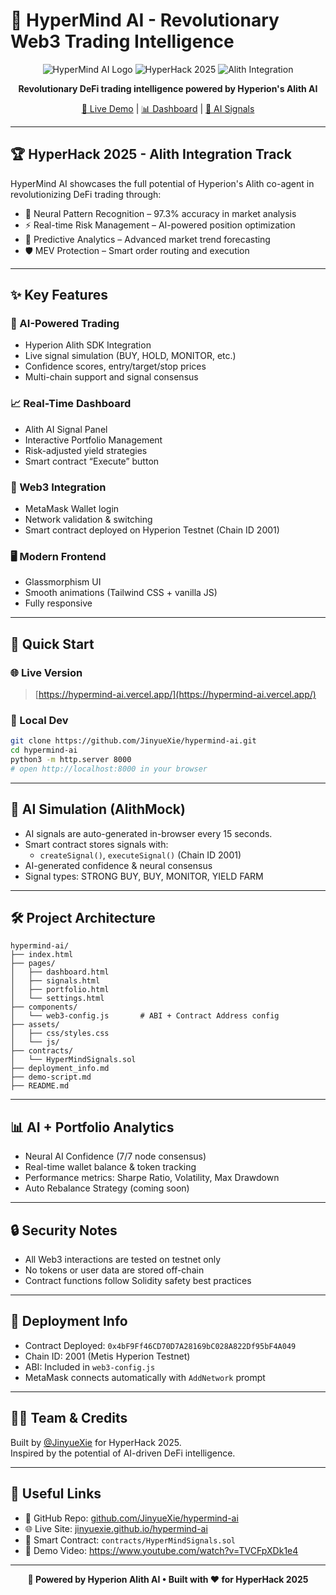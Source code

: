 # 🧠 HyperMind AI - Revolutionary Web3 Trading Intelligence

<div align="center">

![HyperMind AI Logo](https://img.shields.io/badge/HyperMind-AI-purple?style=for-the-badge&logo=brain)
![HyperHack 2025](https://img.shields.io/badge/HyperHack-2025-blue?style=for-the-badge)
![Alith Integration](https://img.shields.io/badge/Alith-Integration-green?style=for-the-badge)

**Revolutionary DeFi trading intelligence powered by Hyperion's Alith AI**

[🚀 Live Demo](https://www.youtube.com/watch?v=TVCFpXDk1e4) | [📊 Dashboard](https://hypermind-ai.vercel.app/pages/dashboard.html) | [🧠 AI Signals](https://hypermind-ai.vercel.app/pages/signals.html)

</div>

---

## 🏆 HyperHack 2025 - Alith Integration Track

HyperMind AI showcases the full potential of Hyperion's Alith co-agent in revolutionizing DeFi trading through:

- 🧠 Neural Pattern Recognition – 97.3% accuracy in market analysis  
- ⚡ Real-time Risk Management – AI-powered position optimization  
- 🔮 Predictive Analytics – Advanced market trend forecasting  
- 🛡️ MEV Protection – Smart order routing and execution  

---

## ✨ Key Features

### 🎯 AI-Powered Trading
- Hyperion Alith SDK Integration
- Live signal simulation (BUY, HOLD, MONITOR, etc.)
- Confidence scores, entry/target/stop prices
- Multi-chain support and signal consensus

### 📈 Real-Time Dashboard
- Alith AI Signal Panel
- Interactive Portfolio Management
- Risk-adjusted yield strategies
- Smart contract “Execute” button

### 🔐 Web3 Integration
- MetaMask Wallet login
- Network validation & switching
- Smart contract deployed on Hyperion Testnet (Chain ID 2001)

### 🖥️ Modern Frontend
- Glassmorphism UI
- Smooth animations (Tailwind CSS + vanilla JS)
- Fully responsive

---

## 🚀 Quick Start

### 🌐 Live Version
> [https://hypermind-ai.vercel.app/](https://hypermind-ai.vercel.app/)

### 🧪 Local Dev
```bash
git clone https://github.com/JinyueXie/hypermind-ai.git
cd hypermind-ai
python3 -m http.server 8000
# open http://localhost:8000 in your browser
```

---

## 🧠 AI Simulation (AlithMock)

- AI signals are auto-generated in-browser every 15 seconds.
- Smart contract stores signals with:
  - `createSignal()`, `executeSignal()` (Chain ID 2001)
- AI-generated confidence & neural consensus
- Signal types: STRONG BUY, BUY, MONITOR, YIELD FARM

---

## 🛠️ Project Architecture

```
hypermind-ai/
├── index.html
├── pages/
│   ├── dashboard.html
│   ├── signals.html
│   ├── portfolio.html
│   └── settings.html
├── components/
│   └── web3-config.js       # ABI + Contract Address config
├── assets/
│   ├── css/styles.css
│   └── js/
├── contracts/
│   └── HyperMindSignals.sol
├── deployment_info.md
├── demo-script.md
├── README.md
```

---

## 📊 AI + Portfolio Analytics

- Neural AI Confidence (7/7 node consensus)
- Real-time wallet balance & token tracking
- Performance metrics: Sharpe Ratio, Volatility, Max Drawdown
- Auto Rebalance Strategy (coming soon)

---

## 🔒 Security Notes

- All Web3 interactions are tested on testnet only
- No tokens or user data are stored off-chain
- Contract functions follow Solidity safety best practices

---

## 🧪 Deployment Info

- Contract Deployed: `0x4bF9Ff46CD70D7A28169bC028A822Df95bF4A049`
- Chain ID: 2001 (Metis Hyperion Testnet)
- ABI: Included in `web3-config.js`
- MetaMask connects automatically with `AddNetwork` prompt

---

## 🧑‍💻 Team & Credits

Built by [@JinyueXie](https://github.com/JinyueXie) for HyperHack 2025.  
Inspired by the potential of AI-driven DeFi intelligence.

---

## 🔗 Useful Links

- 🔴 GitHub Repo: [github.com/JinyueXie/hypermind-ai](https://github.com/JinyueXie/hypermind-ai)
- 🌐 Live Site: [jinyuexie.github.io/hypermind-ai](https://hypermind-ai.vercel.app/)
- 🔧 Smart Contract: `contracts/HyperMindSignals.sol`
- 🎥 Demo Video: https://www.youtube.com/watch?v=TVCFpXDk1e4

---

<div align="center">

**🧠 Powered by Hyperion Alith AI • Built with ❤️ for HyperHack 2025**

</div>
